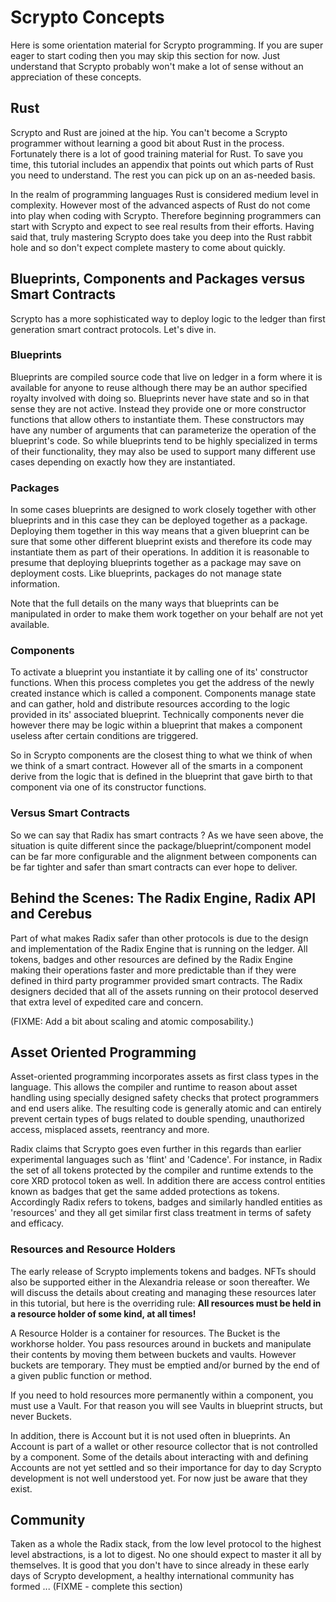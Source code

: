 # Scrypto Concepts

Here is some orientation material for Scrypto programming. If you are super eager to start coding then you may skip this section for now. Just understand that Scrypto probably won't make a lot of sense without an appreciation of these concepts.

## Rust

Scrypto and Rust are joined at the hip. You can't become a Scrypto programmer without learning a good bit about Rust in the process. Fortunately there is a lot of good training material for Rust. To save you time, this tutorial includes an appendix that points out which parts of Rust you need to understand. The rest you can pick up on an as-needed basis.

In the realm of programming languages Rust is considered medium level in complexity. However most of the advanced aspects of Rust do not come into play when coding with Scrypto. Therefore beginning programmers can start with Scrypto and expect to see real results from their efforts. Having said that, truly mastering Scrypto does take you deep into the Rust rabbit hole and so don't expect complete mastery to come about quickly.

## Blueprints, Components and Packages versus Smart Contracts

Scrypto has a more sophisticated way to deploy logic to the ledger than first generation smart contract protocols. Let's dive in.

### Blueprints

Blueprints are compiled source code that live on ledger in a form where it is available for anyone to reuse although there may be an author specified royalty involved with doing so. Blueprints never have state and so in that sense they are not active. Instead they provide one or more constructor functions that allow others to instantiate them. These constructors may have any number of arguments that can parameterize the operation of the blueprint's code. So while blueprints tend to be highly specialized in terms of their functionality, they may also be used to support many different use cases depending on exactly how they are instantiated.

### Packages

In some cases blueprints are designed to work closely together with other blueprints and in this case they can be deployed together as a package. Deploying them together in this way means that a given blueprint can be sure that some other different blueprint exists and therefore its code may instantiate them as part of their operations. In addition it is reasonable to presume that deploying blueprints together as a package may save on deployment costs. Like blueprints, packages do not manage state information.

Note that the full details on the many ways that blueprints can be manipulated in order to make them work together on your behalf are not yet available.

### Components

To activate a blueprint you instantiate it by calling one of its' constructor functions. When this process completes you get the address of the newly created instance which is called a component. Components manage state and can gather, hold and distribute resources according to the logic provided in its' associated blueprint. Technically components never die however there may be logic within a blueprint that makes a component useless after certain conditions are triggered.

So in Scrypto components are the closest thing to what we think of when we think of a smart contract. However all of the smarts in a component derive from the logic that is defined in the blueprint that gave birth to that component via one of its constructor functions.

### Versus Smart Contracts

So we can say that Radix has smart contracts ? As we have seen above, the situation is quite different since the package/blueprint/component model can be far more configurable and the alignment between components can be far tighter and safer than smart contracts can ever hope to deliver.

## Behind the Scenes: The Radix Engine, Radix API and Cerebus

Part of what makes Radix safer than other protocols is due to the design and implementation of the Radix Engine that is running on the ledger. All tokens, badges and other resources are defined by the Radix Engine making their operations faster and more predictable than if they were defined in third party programmer provided smart contracts. The Radix designers decided that all of the assets running on their protocol deserved that extra level of expedited care and concern.

(FIXME: Add a bit about scaling and atomic composability.)

## Asset Oriented Programming

Asset-oriented programming incorporates assets as first class types in the language. This allows the compiler and runtime to reason about asset handling using specially designed safety checks that protect programmers and end users alike. The resulting code is generally atomic and can entirely prevent certain types of bugs related to double spending, unauthorized access, misplaced assets, reentrancy and more.

Radix claims that Scrypto goes even further in this regards than earlier experimental languages such as 'flint' and 'Cadence'. For instance, in Radix the set of all tokens protected by the compiler and runtime extends to the core XRD protocol token as well. In addition there are access control entities known as badges that get the same added protections as tokens. Accordingly Radix refers to tokens, badges and similarly handled entities as 'resources' and they all get similar first class treatment in terms of safety and efficacy.

### Resources and Resource Holders

The early release of Scrypto implements tokens and badges. NFTs should also be supported either in the Alexandria release or soon thereafter. We will discuss the details about creating and managing these resources later in this tutorial, but here is the overriding rule: **All resources must be held in a resource holder of some kind, at all times!**

A Resource Holder is a container for resources. The Bucket is the workhorse holder. You pass resources around in buckets and manipulate their contents by moving them between buckets and vaults. However buckets are temporary. They must be emptied and/or burned by the end of a given public function or method.

If you need to hold resources more permanently within a component, you must use a Vault. For that reason you will see Vaults in blueprint structs, but never Buckets.

In addition, there is Account but it is not used often in blueprints. An Account is part of a wallet or other resource collector that is not controlled by a component. Some of the details about interacting with and defining Accounts are not yet settled and so their importance for day to day Scrypto development is not well understood yet. For now just be aware that they exist.

## Community

Taken as a whole the Radix stack, from the low level protocol to the highest level abstractions, is a lot to digest. No one should expect to master it all by themselves. It is good that you don't have to since already in these early days of Scrypto development, a healthy international community has formed ... (FIXME - complete this section)
